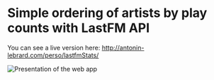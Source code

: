# Simple ordering of artists by play counts with LastFM API

You can see a live version here: http://antonin-lebrard.com/perso/lastfmStats/

![Presentation of the web app](https://github.com/antonin-lebrard/lastfmStats/blob/master/test.gif)
